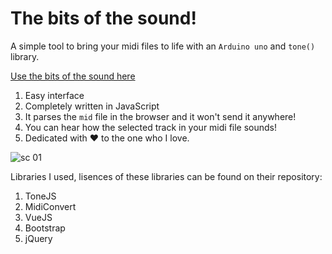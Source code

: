 # The bits of the sound!
A simple tool to bring your midi files to life with an `Arduino uno` and `tone()` library. 

[Use the bits of the sound here](http://antipattern.ir/the-bits-of-the-sound/index.html)

1. Easy interface
2. Completely written in JavaScript
3. It parses the `mid` file in the browser and it won't send it anywhere!
4. You can hear how the selected track in your midi file sounds!
5. Dedicated with ❤ to the one who I love.

![sc 01](http://antipattern.ir/the-bits-of-the-sound/sc-01.PNG?a=2)

Libraries I used, lisences of these libraries can be found on their repository:
1. ToneJS
2. MidiConvert
3. VueJS
4. Bootstrap
5. jQuery
